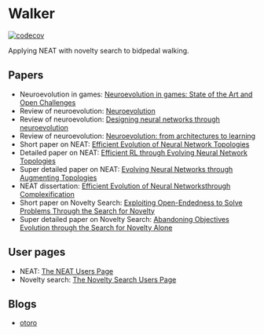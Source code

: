 # Walker
[![codecov](https://codecov.io/gh/seallard/walker/branch/develop/graph/badge.svg?token=X2XCG30EXJ)](https://codecov.io/gh/seallard/walker)

Applying NEAT with novelty search to bidpedal walking.

## Papers
- Neuroevolution in games: [Neuroevolution in games: State of the Art and Open Challenges](https://arxiv.org/pdf/1410.7326.pdf)
- Review of neuroevolution: [Neuroevolution](https://www.cs.utexas.edu/users/ai-lab/downloadPublication.php?filename=http://nn.cs.utexas.edu/downloads/papers/miikkulainen.encyclopedia20-ne.pdf&pubid=127826)
- Review of neuroevolution: [Designing neural networks through neuroevolution](https://www.nature.com/articles/s42256-018-0006-z.pdf)
- Review of neuroevolution: [Neuroevolution: from architectures to learning](https://scihub.to/10.1007/s12065-007-0002-4)
- Short paper on NEAT: [Efficient Evolution of Neural Network Topologies](https://scihub.to/10.1109/cec.2002.1004508)
- Detailed paper on NEAT: [Efficient RL through Evolving Neural Network Topologies](https://www.cs.utexas.edu/~ai-lab/pubs/stanley.gecco02_1.pdf)
- Super detailed paper on NEAT: [Evolving Neural Networks through Augmenting Topologies](https://scihub.to/10.1162/106365602320169811)
- NEAT dissertation: [Efficient Evolution of Neural Networksthrough Complexification](http://nn.cs.utexas.edu/downloads/papers/stanley.phd04.pdf)
- Short paper on Novelty Search: [Exploiting Open-Endedness to Solve Problems Through the Search for Novelty](https://mitpress-request.mit.edu/sites/default/files/titles/alife/0262287196chap43.pdf)
- Super detailed paper on Novelty Search: [Abandoning Objectives Evolution through the Search for Novelty Alone](https://eplex.cs.ucf.edu/papers/lehman_ecj10.pdf)

## User pages
- NEAT: [The NEAT Users Page](http://www.cs.ucf.edu/~kstanley/neat.html)
- Novelty search: [The Novelty Search Users Page](http://eplex.cs.ucf.edu/noveltysearch/userspage/)

## Blogs
- [otoro](https://otoro.net/ml/)